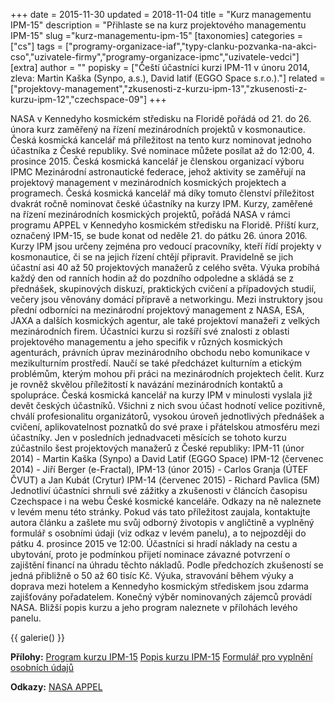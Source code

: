 +++
date = 2015-11-30
updated = 2018-11-04
title = "Kurz managementu IPM-15"
description = "Přihlaste se na kurz projektového managementu IPM-15"
slug ="kurz-managementu-ipm-15"
[taxonomies]
categories = ["cs"]
tags = ["programy-organizace-iaf","typy-clanku-pozvanka-na-akci-cso","uzivatele-firmy","programy-organizace-ipmc","uzivatele-vedci"]
[extra]
author = ""
popisky = ["Čeští účastníci kurzi IPM-11 v únoru 2014, zleva: Martin Kaška (Synpo, a.s.), David latif (EGGO Space s.r.o.)."]
related = ["projektovy-management","zkusenosti-z-kurzu-ipm-13","zkusenosti-z-kurzu-ipm-12","czechspace-09"]
+++

NASA v Kennedyho kosmickém středisku na Floridě pořádá od 21. do 26. února kurz zaměřený na řízení mezinárodních projektů v kosmonautice. Česká kosmická kancelář má příležitost na tento kurz nominovat jednoho účastníka z České republiky. Své nominace můžete posílat až do 12:00, 4. prosince 2015. Česká kosmická kancelář je členskou organizací výboru IPMC Mezinárodní astronautické federace, jehož aktivity se zaměřují na projektový management v mezinárodních kosmických projektech a programech. Česká kosmická kancelář má díky tomuto členství příležitost dvakrát ročně nominovat české účastníky na kurzy IPM. Kurzy, zaměřené na řízení mezinárodních kosmických projektů, pořádá NASA v rámci programu APPEL v Kennedyho kosmickém středisku na Floridě. Příští kurz, označený IPM-15, se bude konat od neděle 21. do pátku 26. února 2016. Kurzy IPM jsou určeny zejména pro vedoucí pracovníky, kteří řídí projekty v kosmonautice, či se na jejich řízení chtějí připravit. Pravidelně se jich účastní asi 40 až 50 projektových manažerů z celého světa. Výuka probíhá každý den od ranních hodin až do pozdního odpoledne a skládá se z přednášek, skupinových diskuzí, praktických cvičení a případových studií, večery jsou věnovány domácí přípravě a networkingu. Mezi instruktory jsou přední odborníci na mezinárodní projektový management z NASA, ESA, JAXA a dalších kosmických agentur, ale také projektoví manažeři z velkých mezinárodních firem. Účastníci kurzu si rozšíří své znalosti z oblasti projektového managementu a jeho specifik v různých kosmických agenturách, právních úprav mezinárodního obchodu nebo komunikace v mezikulturním prostředí. Naučí se také předcházet kulturním a etickým problémům, kterým mohou při práci na mezinárodních projektech čelit. Kurz je rovněž skvělou příležitostí k navázání mezinárodních kontaktů a spolupráce. Česká kosmická kancelář na kurzy IPM v minulosti vyslala již devět českých účastníků. Všichni z nich svou účast hodnotí velice pozitivně, chválí profesionalitu organizátorů, vysokou úroveň jednotlivých přednášek a cvičení, aplikovatelnost poznatků do své praxe i přátelskou atmosféru mezi účastníky. Jen v posledních jednadvaceti měsících se tohoto kurzu zúčastnilo šest projektových manažerů z České republiky: IPM-11 (únor 2014) - Martin Kaška (Synpo) a David Latif (EGGO Space) IPM-12 (červenec 2014) - Jiří Berger (e-Fractal), IPM-13 (únor 2015) - Carlos Granja (ÚTEF ČVUT) a Jan Kubát (Crytur) IPM-14 (červenec 2015) - Richard Pavlica (5M) Jednotliví účastníci shrnuli své zážitky a zkušenosti v článcích časopisu Czechspace i na webu České kosmické kanceláře. Odkazy na ně naleznete v levém menu této stránky. Pokud vás tato příležitost zaujala, kontaktujte autora článku a zašlete mu svůj odborný životopis v angličtině a vyplněný formulář s osobními údaji (viz odkaz v levém panelu), a to nejpozději do pátku 4. prosince 2015 ve 12:00. Účastníci si hradí náklady na cestu a ubytování, proto je podmínkou přijetí nominace závazné potvrzení o zajištění financí na úhradu těchto nákladů. Podle předchozích zkušeností se jedná přibližně o 50 až 60 tisíc Kč. Výuka, stravování během výuky a doprava mezi hotelem a Kennedyho kosmickým střediskem jsou zdarma zajišťovány pořadatelem. Konečný výběr nominovaných zájemců provádí NASA. Bližší popis kurzu a jeho program naleznete v přílohách levého panelu.

{{ galerie() }}

**Přílohy:**
[Program kurzu IPM-15]
[Popis kurzu IPM-15]
[Formulář pro vyplnění osobních údajů]

[Program kurzu IPM-15]: ipm_15_draft_agenda_8_oct_2015.pdf
[Popis kurzu IPM-15]: ipm_course_description_october_2015.pdf
[Formulář pro vyplnění osobních údajů]: ipm_biography_and_photo_form.doc

**Odkazy:**
[NASA APPEL]

[NASA APPEL]: http://appel.nasa.gov
